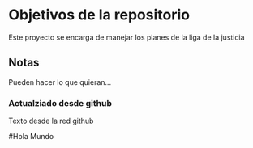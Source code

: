 # Objetivos de la repositorio

Este proyecto se encarga de manejar los planes de la liga de la justicia


## Notas
Pueden hacer lo que quieran...

### Actualziado desde github
Texto desde la red github

#Hola Mundo

